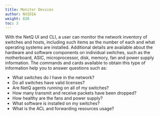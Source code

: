 ```yaml
---
title: Monitor Devices
author: NVIDIA
weight: 820
toc: 3
---
```

With the NetQ UI and CLI, a user can monitor the network inventory of switches and hosts, including such items as the number of each and what operating systems are installed. Additional details are available about the hardware and software components on individual switches, such as  the motherboard, ASIC, microprocessor, disk, memory, fan and power supply information. The commands and cards available to obtain this type of information help you to answer questions such as:

- What switches do I have in the network?
- Do all switches have valid licenses?
- Are NetQ agents running on all of my switches?
- How many transmit and receive packets have been dropped?
- How healthy are the fans and power supply?
- What software is installed on my switches?
- What is the ACL and forwarding resources usage?
